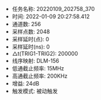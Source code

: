 -   任务名称: 20220109_202758_370
-   时间: 2022-01-09 20:27:58.412
-   通道数: 256
-   采样点数: 2048
-   采样延时(点): 0
-   采样延时(ns): 0
-   △t(TRIG1-TRIG2): 200000
-   线序映射: DLM-156
-   低通截止频率: 15MHz
-   高通截止频率: 200KHz
-   增益: 24dB
-   触发模式: 被动触发
